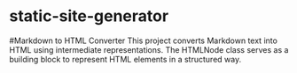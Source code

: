 # static-site-generator

#Markdown to HTML Converter
This project converts Markdown text into HTML using intermediate representations.
The HTMLNode class serves as a building block to represent HTML elements in a structured way.
